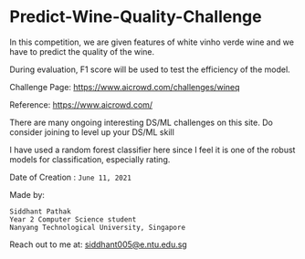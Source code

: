 # Predict-Wine-Quality-Challenge

In this competition, we are given features of white vinho verde wine and we have to predict the quality of the wine.

During evaluation, F1 score will be used to test the efficiency of the model.

Challenge Page: https://www.aicrowd.com/challenges/wineq

Reference: https://www.aicrowd.com/

There are many ongoing interesting DS/ML challenges on this site. Do consider joining to level up your DS/ML skill

I have used a random forest classifier here since I feel it is one of the robust models for classification, especially rating. 

Date of Creation : `June 11, 2021`

Made by: 
    
    Siddhant Pathak
    Year 2 Computer Science student
    Nanyang Technological University, Singapore

Reach out to me at:
    siddhant005@e.ntu.edu.sg
